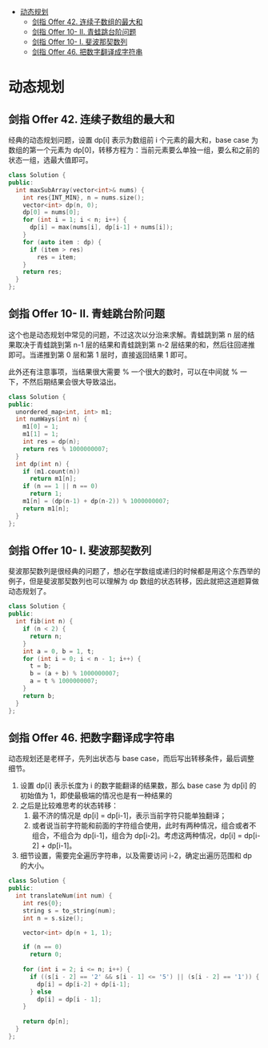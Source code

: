 - [动态规划](#动态规划)
  - [剑指 Offer 42. 连续子数组的最大和](#剑指-offer-42-连续子数组的最大和)
  - [剑指 Offer 10- II. 青蛙跳台阶问题](#剑指-offer-10--ii-青蛙跳台阶问题)
  - [剑指 Offer 10- I. 斐波那契数列](#剑指-offer-10--i-斐波那契数列)
  - [剑指 Offer 46. 把数字翻译成字符串](#剑指-offer-46-把数字翻译成字符串)

# 动态规划

## 剑指 Offer 42. 连续子数组的最大和

经典的动态规划问题，设置 dp[i] 表示为数组前 i 个元素的最大和，base case 为数组的第一个元素为 dp[0]，转移方程为：当前元素要么单独一组，要么和之前的状态一组，选最大值即可。

```cpp
class Solution {
public:
  int maxSubArray(vector<int>& nums) {
    int res{INT_MIN}, n = nums.size();
    vector<int> dp(n, 0);
    dp[0] = nums[0];
    for (int i = 1; i < n; i++) {
      dp[i] = max(nums[i], dp[i-1] + nums[i]);
    }
    for (auto item : dp) {
      if (item > res)
        res = item;
    }
    return res;
  }
};
```

## 剑指 Offer 10- II. 青蛙跳台阶问题

这个也是动态规划中常见的问题，不过这次以分治来求解。青蛙跳到第 n 层的结果取决于青蛙跳到第 n-1 层的结果和青蛙跳到第 n-2 层结果的和，然后往回递推即可。当递推到第 0 层和第 1 层时，直接返回结果 1 即可。

此外还有注意事项，当结果很大需要 % 一个很大的数时，可以在中间就 % 一下，不然后期结果会很大导致溢出。

```cpp
class Solution {
public:
  unordered_map<int, int> m1;
  int numWays(int n) {
    m1[0] = 1;
    m1[1] = 1;
    int res = dp(n);
    return res % 1000000007;
  }
  int dp(int n) {
    if (m1.count(n))
      return m1[n];
    if (n == 1 || n == 0)
      return 1;
    m1[n] = (dp(n-1) + dp(n-2)) % 1000000007;
    return m1[n];
  }
};
```

## 剑指 Offer 10- I. 斐波那契数列

斐波那契数列是很经典的问题了，想必在学数组或递归的时候都是用这个东西举的例子，但是斐波那契数列也可以理解为 dp 数组的状态转移，因此就把这道题算做动态规划了。

```cpp
class Solution {
public:
  int fib(int n) {
    if (n < 2) {
      return n;
    }
    int a = 0, b = 1, t;
    for (int i = 0; i < n - 1; i++) {
      t = b;
      b = (a + b) % 1000000007;
      a = t % 1000000007;
    }
    return b;
  }
};
```

## 剑指 Offer 46. 把数字翻译成字符串

动态规划还是老样子，先列出状态与 base case，而后写出转移条件，最后调整细节。

1. 设置 dp[i] 表示长度为 i 的数字能翻译的结果数，那么 base case 为 dp[i] 的初始值为 1，即使最极端的情况也是有一种结果的
2. 之后是比较难思考的状态转移：
   1. 最不济的情况是 dp[i] = dp[i-1]，表示当前字符只能单独翻译；
   2. 或者说当前字符能和前面的字符组合使用，此时有两种情况，组合或者不组合，不组合为 dp[i-1]，组合为 dp[i-2]。考虑这两种情况，dp[i] = dp[i-2] + dp[i-1]。
3. 细节设置，需要完全遍历字符串，以及需要访问 i-2，确定出遍历范围和 dp 的大小。

```cpp
class Solution {
public:
  int translateNum(int num) {
    int res{0};
    string s = to_string(num);
    int n = s.size();

    vector<int> dp(n + 1, 1);

    if (n == 0)
      return 0;
    
    for (int i = 2; i <= n; i++) {
      if ((s[i - 2] == '2' && s[i - 1] <= '5') || (s[i - 2] == '1')) {
        dp[i] = dp[i-2] + dp[i-1];
      } else 
        dp[i] = dp[i - 1];
    }
    
    return dp[n];
  }
};
```